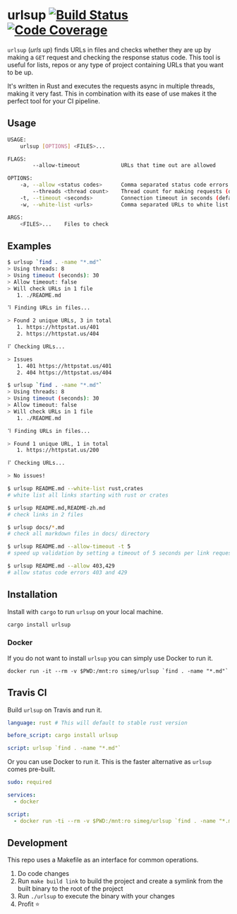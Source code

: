 # urlsup [![Build Status][build_badge]][build_status] [![Code Coverage][coverage_badge]][coverage_report]

`urlsup` (_urls up_) finds URLs in files and checks whether they are up by making a `GET` request and checking the response status code. This tool is useful for lists, repos or any type of project containing URLs that you want to be up.

It's written in Rust and executes the requests async in multiple threads, making it very fast. This in combination with its ease of use makes it the perfect tool for your CI pipeline.

## Usage
```bash
USAGE:
    urlsup [OPTIONS] <FILES>...

FLAGS:
        --allow-timeout             URLs that time out are allowed

OPTIONS:
    -a, --allow <status codes>      Comma separated status code errors to allow
        --threads <thread count>    Thread count for making requests (default: CPU core count)
    -t, --timeout <seconds>         Connection timeout in seconds (default: 30)
    -w, --white-list <urls>         Comma separated URLs to white list

ARGS:
    <FILES>...    Files to check
```

## Examples
```bash
$ urlsup `find . -name "*.md"`
> Using threads: 8
> Using timeout (seconds): 30
> Allow timeout: false
> Will check URLs in 1 file
   1. ./README.md

⠹ Finding URLs in files...

> Found 2 unique URLs, 3 in total
   1. https://httpstat.us/401
   2. https://httpstat.us/404

⠏ Checking URLs...

> Issues
   1. 401 https://httpstat.us/401
   2. 404 https://httpstat.us/404
```

```bash
$ urlsup `find . -name "*.md"`
> Using threads: 8
> Using timeout (seconds): 30
> Allow timeout: false
> Will check URLs in 1 file
   1. ./README.md

⠹ Finding URLs in files...

> Found 1 unique URL, 1 in total
   1. https://httpstat.us/200

⠏ Checking URLs...

> No issues!
```

```bash
$ urlsup README.md --white-list rust,crates
# white list all links starting with rust or crates

$ urlsup README.md,README-zh.md
# check links in 2 files

$ urlsup docs/*.md
# check all markdown files in docs/ directory

$ urlsup README.md --allow-timeout -t 5
# speed up validation by setting a timeout of 5 seconds per link request and allowing timeouts

$ urlsup README.md --allow 403,429
# allow status code errors 403 and 429
```

## Installation

Install with `cargo` to run `urlsup` on your local machine.

```bash
cargo install urlsup
```

### Docker
If you do not want to install `urlsup` you can simply use Docker to run it.

```shell
docker run -it --rm -v $PWD:/mnt:ro simeg/urlsup `find . -name "*.md"`
```

## Travis CI

Build `urlsup` on Travis and run it.
```yaml
language: rust # This will default to stable rust version

before_script: cargo install urlsup

script: urlsup `find . -name "*.md"`
```

Or you can use Docker to run it. This is the faster alternative as `urlsup` comes pre-built.

```yaml
sudo: required

services:
  - docker

script:
  - docker run -ti --rm -v $PWD:/mnt:ro simeg/urlsup `find . -name "*.md"`
```

## Development

This repo uses a Makefile as an interface for common operations.

1) Do code changes
2) Run `make build link` to build the project and create a symlink from the built binary to the root
   of the project
3) Run `./urlsup` to execute the binary with your changes
4) Profit :star:

[build_badge]: https://travis-ci.org/simeg/urlsup.svg?branch=master
[build_status]: https://travis-ci.org/simeg/urlsup
[coverage_badge]: https://codecov.io/gh/simeg/urlsup/branch/master/graph/badge.svg?token=2bsQKkD1zg
[coverage_report]: https://codecov.io/gh/simeg/urlsup/branch/master
